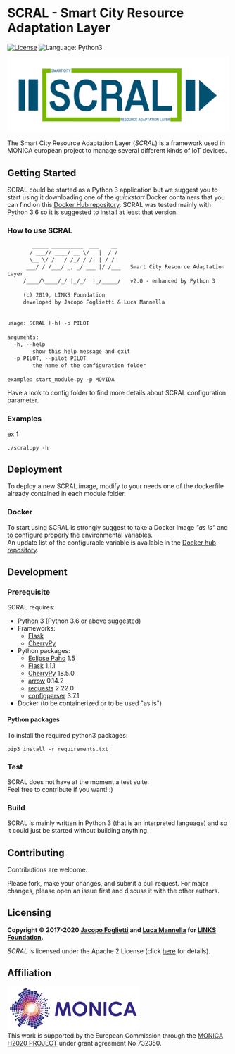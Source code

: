# SCRAL - Smart City Resource Adaptation Layer

[![License](https://img.shields.io/badge/license-Apache%202-green)](https://opensource.org/licenses/BSD-2-Clause)
![Language: Python3](https://img.shields.io/badge/language-python3-blue.svg)

![Logo](images/SCRAL-Logo-V1.1.png)

<!-- Short description of the project -->

The Smart City Resource Adaptation Layer (*SCRAL*) is a framework used in MONICA european project to manage several
different kinds of IoT devices.


## Getting Started
<!-- Instruction to make the project up and running. -->

SCRAL could be started as a Python 3 application but we suggest you to start using it downloading one of the *quickstart*
Docker containers that you can find on this [Docker Hub repository](https://hub.docker.com/r/monicaproject/scral).
SCRAL was tested mainly with Python 3.6 so it is suggested to install at least that version.

### How to use SCRAL
```
        _____ __________  ___    __                                     
       / ___// ____/ __ \/   |  / /                                     
       \__ \/ /   / /_/ / /| | / /                                      
      ___/ / /___/ _, _/ ___ |/ /___   Smart City Resource Adaptation Layer                                 
     /____/\____/_/ |_/_/  |_/_____/   v2.0 - enhanced by Python 3

     (c) 2019, LINKS Foundation
     developed by Jacopo Foglietti & Luca Mannella


usage: SCRAL [-h] -p PILOT

arguments:
  -h, --help
        show this help message and exit
  -p PILOT, --pilot PILOT
        the name of the configuration folder

example: start_module.py -p MOVIDA  
```

Have a look to config folder to find more details about SCRAL configuration parameter.

### Examples
ex 1
```
./scral.py -h
```

## Deployment
<!-- Deployment/Installation instructions. If this is software library, change this section to "Usage" and give usage examples -->

To deploy a new SCRAL image, modify to your needs one of the dockerfile already contained in each module folder.

### Docker
To start using SCRAL is strongly suggest to take a Docker image *"as is"* and to configure properly the environmental variables. <br>
An update list of the configurable variable is available in the [Docker hub repository](https://hub.docker.com/r/monicaproject/scral).

## Development

### Prerequisite
SCRAL requires:
 - Python 3 (Python 3.6 or above suggested)
 - Frameworks:
    - [Flask](http://flask.palletsprojects.com)
    - [CherryPy](https://cherrypy.org/)
 - Python packages:
    - [Eclipse Paho](https://pypi.org/project/paho-mqtt/1.5) 1.5
    - [Flask](https://pypi.org/project/Flask/1.0.2) 1.1.1
    - [CherryPy](https://pypi.org/project/CherryPy/18.1.0) 18.5.0
    - [arrow](https://pypi.org/project/arrow/0.14.2) 0.14.2
    - [requests](https://pypi.org/project/requests/2.22) 2.22.0
    - [configparser](https://pypi.org/project/configparser/3.7.1) 3.7.1
 - Docker (to be containerized or to be used "as is")

#### Python packages
To install the required python3 packages:
```
pip3 install -r requirements.txt
```

### Test
SCRAL does not have at the moment a test suite.<br>
Feel free to contribute if you want! :)

### Build
SCRAL is mainly written in Python 3 (that is an interpreted language) and so it could just be started without building anything.

## Contributing
Contributions are welcome. 

Please fork, make your changes, and submit a pull request. For major changes, please open an issue first and discuss it with the other authors.

## Licensing
**Copyright © 2017-2020 [Jacopo Foglietti](http://ismb.it/jacopo.foglietti/)
and [Luca Mannella](http://ismb.it/luca.mannella) for [LINKS Foundation](http://linksfoundation.com/).**

*SCRAL* is licensed under the Apache 2 License (click [here](https://opensource.org/licenses/Apache-2.0) for details).

## Affiliation
![MONICA](https://github.com/MONICA-Project/template/raw/master/monica.png)  
This work is supported by the European Commission through the [MONICA H2020 PROJECT](https://www.monica-project.eu) under grant agreement No 732350.
